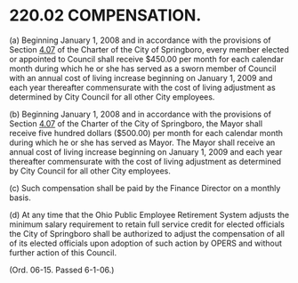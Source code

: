 220.02 COMPENSATION.
====================

​(a) Beginning January 1, 2008 and in accordance with the provisions of
Section [4.07](1368d53e.html) of the Charter of the City of Springboro,
every member elected or appointed to Council shall receive \$450.00 per
month for each calendar month during which he or she has served as a
sworn member of Council with an annual cost of living increase beginning
on January 1, 2009 and each year thereafter commensurate with the cost
of living adjustment as determined by City Council for all other City
employees.

​(b) Beginning January 1, 2008 and in accordance with the provisions of
Section [4.07](1368d53e.html) of the Charter of the City of Springboro,
the Mayor shall receive five hundred dollars ($500.00) per month for
each calendar month during which he or she has served as Mayor. The
Mayor shall receive an annual cost of living increase beginning on
January 1, 2009 and each year thereafter commensurate with the cost of
living adjustment as determined by City Council for all other City
employees.

​(c) Such compensation shall be paid by the Finance Director on a
monthly basis.

​(d) At any time that the Ohio Public Employee Retirement System adjusts
the minimum salary requirement to retain full service credit for elected
officials the City of Springboro shall be authorized to adjust the
compensation of all of its elected officials upon adoption of such
action by OPERS and without further action of this Council.

(Ord. 06-15. Passed 6-1-06.)
